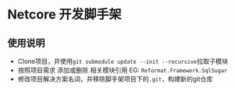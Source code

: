 # Netcore 开发脚手架

## 使用说明
+ Clone项目，并使用`git submodule update --init --recursive`拉取子模块
+ 按照项目需求 添加或删除 相关模块引用 EG: `Reformat.Framework.SqlSugar`
+ 修改项目解决方案名词，并移除脚手架项目下的`.git`，构建新的git仓库
